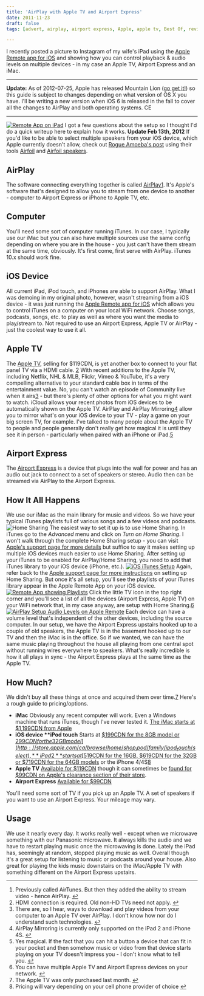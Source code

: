 ```yaml
---
title: 'AirPlay with Apple TV and Airport Express'
date: 2011-11-23
draft: false
tags: [advert, airplay, airport express, Apple, apple tv, Best Of, review, tutorial]

---
```


I recently posted a picture to Instagram of my wife's iPad using the [Apple Remote app for iOS](http://click.linksynergy.com/fs-bin/stat?id=6PFrOqNV4B8&offerid=146261&type=3&subid=0&tmpid=1826&RD_PARM1=http%253A%252F%252Fitunes.apple.com%252Fca%252Fapp%252Fremote%252Fid284417350%253Fmt%253D8%2526uo%253D4%2526partnerId%253D30) and showing how you can control playback & audio levels on multiple devices - in my case an Apple TV, Airport Express and an iMac.

* * *

**Update:** As of 2012-07-25, Apple has released Mountain Lion ([go get it!](https://chrisenns.com/2012/07/mountain-lion-is-available/)) so this guide is subject to changes depending on what version of OS X you have. I'll be writing a new version when iOS 6 is released in the fall to cover all the changes to AirPlay and both operating systems. CE

* * *

[![Remote App on iPad](https://chrisenns.com/wp-content/uploads/2011/11/iPad-Remote-700x700.jpg "Remote App on iPad")](https://chrisenns.com/wp-content/uploads/2011/11/iPad-Remote.jpg) I got a few questions about the setup so I thought I'd do a quick writeup here to explain how it works. **Update Feb 13th, 2012** If you'd like to be able to select multiple speakers from your iOS device, which Apple currently doesn't allow, check out [Rogue Amoeba's post](http://rogueamoeba.com/utm/2012/02/12/send-audio-from-ios-to-multiple-speakers-with-airfoil/) using their tools [Airfoil](http://rogueamoeba.com/airfoil/mac/) and [Airfoil speakers](http://rogueamoeba.com/airfoil/speakers.php).

AirPlay
-------

The software connecting everything together is called [AirPlay](http://en.wikipedia.org/wiki/AirPlay)[1](#fn-19816:1). It's Apple's software that's designed to allow you to stream from one device to another - computer to Airport Express or iPhone to Apple TV, etc.

Computer
--------

You'll need some sort of computer running iTunes. In our case, I typically use our iMac but you can also have multiple sources use the same config depending on where you are in the house - you just can't have them stream at the same time, obviously. It's first come, first serve with AirPlay. iTunes 10.x should work fine.

iOS Device
----------

All current iPad, iPod touch, and iPhones are able to support AirPlay. What I was demoing in my original photo, however, wasn't streaming from a iOS device - it was just running the [Apple Remote app for iOS](http://click.linksynergy.com/fs-bin/stat?id=6PFrOqNV4B8&offerid=146261&type=3&subid=0&tmpid=1826&RD_PARM1=http%253A%252F%252Fitunes.apple.com%252Fca%252Fapp%252Fremote%252Fid284417350%253Fmt%253D8%2526uo%253D4%2526partnerId%253D30) which allows you to control iTunes on a computer on your local WiFi network. Choose songs, podcasts, songs, etc. to play as well as where you want the media to play/stream to. Not required to use an Airport Express, Apple TV or AirPlay - just the coolest way to use it all.

Apple TV
--------

The [Apple TV](http://www.apple.com/ca/appletv/), selling for $119CDN, is yet another box to connect to your flat panel TV via a HDMI cable. [2](#fn-19816:2) With recent additions to the Apple TV, including Netflix, NHL & MLB, Flickr, Vimeo & YouTube, it's a very compelling alternative to your standard cable box in terms of the entertainment value. No, you can't watch an episode of Community live when it airs[3](#fn-19816:3) - but there's plenty of other options for what you might want to watch. iCloud allows your recent photos from iOS devices to be automatically shown on the Apple TV. AirPlay and AirPlay Mirroring[4](#fn-19816:4) allow you to mirror what's on your iOS device to your TV - play a game on your big screen TV, for example. I've talked to many people about the Apple TV to people and people generally don't really get how magical it is until they see it in person - particularly when paired with an iPhone or iPad.[5](#fn-19816:6)

Airport Express
---------------

The [Airport Express](http://www.apple.com/ca/airportexpress/) is a device that plugs into the wall for power and has an audio out jack to connect to a set of speakers or stereo. Audio then can be streamed via AirPlay to the Airport Express.

How It All Happens
------------------

We use our iMac as the main library for music and videos. So we have your typical iTunes playlists full of various songs and a few videos and podcasts. ![](https://chrisenns.com/wp-content/uploads/2011/11/Home-Sharing.png "Home Sharing") The easiest way to set it up is to use Home Sharing. In iTunes go to the _Advanced_ menu and click on _Turn on Home Sharing_. I won't walk through the complete Home Sharing setup - you can visit [Apple's support page for more details](http://www.apple.com/ca/support/homesharing/) but suffice to say it makes setting up multiple iOS devices much easier to use Home Sharing. After setting up your iTunes to be enabled for AirPlay/Home Sharing, you need to add that iTunes library to your iOS device (iPhone, etc.). [![iOS iTunes Setup](https://chrisenns.com/wp-content/uploads/2011/11/iOS-iTunes-Setup-466x700.png "iOS iTunes Setup")](https://chrisenns.com/wp-content/uploads/2011/11/iOS-iTunes-Setup.png) Again, refer back to the [Apple support page for more instructions](http://www.apple.com/ca/support/homesharing/) on setting up Home Sharing. But once it's all setup, you'll see the playlists of your iTunes library appear in the Apple Remote App on your iOS device. [![Remote App showing Playlists](https://chrisenns.com/wp-content/uploads/2011/11/Remote-App-showing-Playlists-466x700.png "Remote App showing Playlists")](https://chrisenns.com/wp-content/uploads/2011/11/Remote-App-showing-Playlists.png) Click the little TV icon in the top right corner and you'll see a list of all the devices (Airport Express, Apple TV) on your WiFi network that, in my case anyway, are setup with Home Sharing.[6](#fn-19816:5) [![AirPlay Setup Audio Levels on Apple Remote](https://chrisenns.com/wp-content/uploads/2011/11/AirPlay-Setup-Audio-Levels-466x700.png "AirPlay Setup Audio Levels on Apple Remote")](https://chrisenns.com/wp-content/uploads/2011/11/AirPlay-Setup-Audio-Levels.png) Each device can have a volume level that's independent of the other devices, including the source computer. In our setup, we have the Airport Express upstairs hooked up to a couple of old speakers, the Apple TV is in the basement hooked up to our TV and then the iMac is in the office. So if we wanted, we can have the same music playing throughout the house all playing from one central spot without running wires everywhere to speakers. What's really incredible is how it all plays in sync - the Airport Express plays at the same time as the Apple TV.

How Much?
---------

We didn't buy all these things at once and acquired them over time.[7](#fn-19816:7) Here's a rough guide to pricing/options.

*   **iMac** Obviously any recent computer will work. Even a Windows machine that runs iTunes, though I've never tested it. [The iMac starts at $1,199CDN from Apple](http://store.apple.com/ca/browse/home/shop_mac/family/imac/select)
*   **iOS device \*\*iPod touch** Starts at [$199CDN for the 8GB model or $299CDN for the 32GB model](http://store.apple.com/ca/browse/home/shop_ipod/family/ipod_touch/select), **iPad 2** starts at [$519CDN for the 16GB, $619CDN for the 32GB or $719CDN for the 64GB models](http://store.apple.com/ca/browse/home/shop_ipad/family/ipad/select) or the iPhone 4/4S[8](#fn-19816:8)
*   **Apple TV** [Available for $119CDN](http://store.apple.com/ca/browse/home/shop_ipod/family/apple_tv) though it can sometimes be [found for $99CDN on Apple's clearance section of their store](http://store.apple.com/ca/browse/home/specialdeals/clearance).
*   **Airport Express** [Available for $99CDN](http://store.apple.com/ca/product/MB321AM/A/AirPort-Express-AirTunes)

You'll need some sort of TV if you pick up an Apple TV. A set of speakers if you want to use an Airport Express. Your mileage may vary.

Usage
-----

We use it nearly every day. It works really well - except when we microwave something with our Panasonic microwave. It always kills the audio and we have to restart playing music once the microwaving is done. Lately the iPad has, seemingly at random, stopped playing music as well. Overall though it's a great setup for listening to music or podcasts around your house. Also great for playing the kids music downstairs on the iMac/Apple TV with something different on the Airport Express upstairs.

* * *

1.  Previously called AirTunes. But then they added the ability to stream video - hence AirPlay. [↩](#fnref-19816:1)
2.  HDMI connection is required. Old non-HD TVs need not apply. [↩](#fnref-19816:2)
3.  There are, so I hear, ways to download and play videos from your computer to an Apple TV over AirPlay. I don't know how nor do I understand such technologies. [↩](#fnref-19816:3)
4.  AirPlay Mirroring is currently only supported on the iPad 2 and iPhone 4S. [↩](#fnref-19816:4)
5.  Yes magical. If the fact that you can hit a button a device that can fit in your pocket and then somehow music or video from that device starts playing on your TV doesn't impress you - I don't know what to tell you. [↩](#fnref-19816:6)
6.  You can have multiple Apple TV and Airport Express devices on your network. [↩](#fnref-19816:5)
7.  The Apple TV was only purchased last month. [↩](#fnref-19816:7)
8.  Pricing will vary depending on your cell phone provider of choice [↩](#fnref-19816:8)